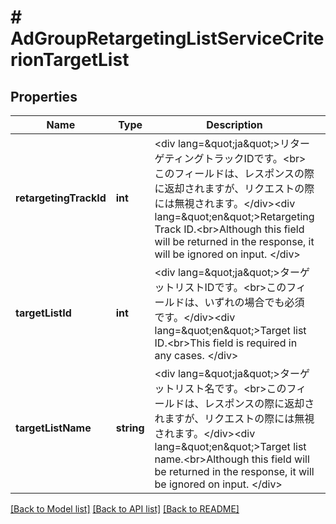 # # AdGroupRetargetingListServiceCriterionTargetList

## Properties

Name | Type | Description | Notes
------------ | ------------- | ------------- | -------------
**retargetingTrackId** | **int** | &lt;div lang&#x3D;\&quot;ja\&quot;&gt;リターゲティングトラックIDです。&lt;br&gt;このフィールドは、レスポンスの際に返却されますが、リクエストの際には無視されます。&lt;/div&gt;&lt;div lang&#x3D;\&quot;en\&quot;&gt;Retargeting Track ID.&lt;br&gt;Although this field will be returned in the response, it will be ignored on input. &lt;/div&gt; | [optional] 
**targetListId** | **int** | &lt;div lang&#x3D;\&quot;ja\&quot;&gt;ターゲットリストIDです。&lt;br&gt;このフィールドは、いずれの場合でも必須です。&lt;/div&gt;&lt;div lang&#x3D;\&quot;en\&quot;&gt;Target list ID.&lt;br&gt;This field is required in any cases. &lt;/div&gt; | [optional] 
**targetListName** | **string** | &lt;div lang&#x3D;\&quot;ja\&quot;&gt;ターゲットリスト名です。&lt;br&gt;このフィールドは、レスポンスの際に返却されますが、リクエストの際には無視されます。&lt;/div&gt;&lt;div lang&#x3D;\&quot;en\&quot;&gt;Target list name.&lt;br&gt;Although this field will be returned in the response, it will be ignored on input. &lt;/div&gt; | [optional] 

[[Back to Model list]](../../README.md#documentation-for-models) [[Back to API list]](../../README.md#documentation-for-api-endpoints) [[Back to README]](../../README.md)



